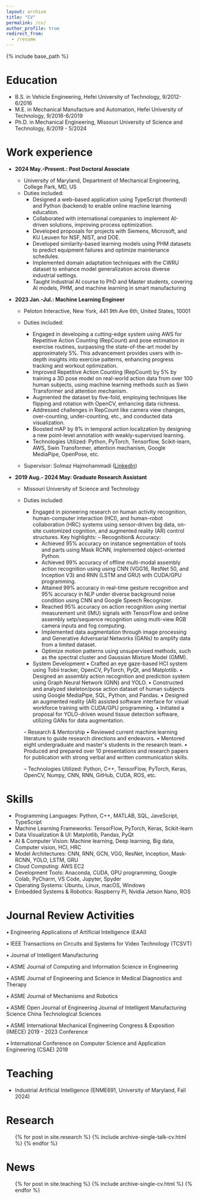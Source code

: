 ```yaml
---
layout: archive
title: "CV"
permalink: /cv/
author_profile: true
redirect_from:
  - /resume
---
```


{% include base_path %}

Education
======
* B.S. in Vehicle Engineering, Hefei University of Technology, 9/2012-6/2016
* M.E. in Mechanical Manufacture and Automation, Hefei University of Technology, 9/2016-6/2019
* Ph.D. in Mechanical Engineering, Missouri University of Science and Technology, 8/2019 - 5/2024

Work experience
======
* **2024 May.-Present.: Post Doctoral Associate**
  *  University of Maryland, Department of Mechanical Engineering, College Park, MD, US
  *  Duties included:
      * Designed a web-based application using TypeScript (frontend) and Python (backend) to enable online machine learning education.
      *	Collaborated with international companies to implement AI-driven solutions, improving process optimization.
      *	Developed proposals for projects with Siemens, Microsoft, and KU Leuven for NSF, NIST, and DOE.
      *	Developed similarity-based learning models using PHM datasets to predict equipment failures and optimize maintenance schedules.
      *	Implemented domain adaptation techniques with the CWRU dataset to enhance model generalization across diverse industrial settings.
      *	Taught Industrial AI course to PhD and Master students, covering AI models, PHM, and machine learning in smart manufacturing

* **2023 Jan.-Jul.: Machine Learning Engineer**
  * Peloton Interactive, New York, 441 9th Ave 6th, United States, 10001
  * Duties included:
    - Engaged in developing a cutting-edge system using AWS for Repetitive Action Counting (RepCount) and pose estimation in exercise routines, surpassing the state-of-the-art model by approximately 5%. This advancement provides users with in-depth insights into exercise patterns, enhancing progress tracking and workout optimization.
    - Improved Repetitive Action Counting (RepCount) by 5% by training a 3D pose model on real-world action data from over 100 human subjects, using machine learning methods such as Swin Transformer and attention mechanism.
    - Augmented the dataset by five-fold, employing techniques like flipping and rotation with OpenCV, enhancing data richness.
    - Addressed challenges in RepCount like camera view changes, over-counting, under-counting, etc., and conducted data visualization.
    - Boosted mAP by 8% in temporal action localization by designing a new point-level annotation with weakly-supervised learning. 
    - Technologies Utilized: Python, PyTorch, Tensorflow, Scikit-learn, AWS, Swin Transformer, attention mechanism, Google MediaPipe, OpenPose, etc.

  * Supervisor: Solmaz Hajmohammadi ([LinkedIn](https://www.linkedin.com/in/solmazhajmohammadi/))


* **2019 Aug.- 2024 May: Graduate Research Assistant**
  * Missouri University of Science and Technology
  * Duties included:
    - Engaged in pioneering research on human activity recognition, human-computer interaction (HCI), and human-robot collaboration (HRC) systems using sensor-driven big data, on-site customized cognition, and augmented reality (AR) control structures. Key highlights: 
    – Recognition& Accuracy: 
        * Achieved 95% accuracy on instance segmentation of tools and parts using Mask RCNN, implemented object-oriented Python.
        * Achieved 99% accuracy of offline multi-modal assembly action recognition using using CNN (VGG16, ResNet 50, and Inception V3) and RNN (LSTM and GRU) with CUDA/GPU programming. 
        * Attained 99% accuracy in real-time gesture recognition and 95% accuracy in NLP under diverse background noise condition using CNN and Google Speech Recognizer.
        * Reached 95% accuracy on action recognition using inertial measurement unit (IMU) signals with TensorFlow and online assembly setp/sequence recognition using multi-view RGB camera inputs and fog computing. 
        * Implemented data augmentation through image processing and Generative Adversarial Networks (GANs) to amplify data from a limited dataset.
        * Optimize motion patterns using unsupervised methods, such as the spectral cluster and Gaussian Mixture Model (GMM).
    
    * System Development
    • Crafted an eye gaze-based HCI system using Tobii tracker, OpenCV, PyTorch, PyQt, and Matplotlib.
    • Designed an assembly action recognition and prediction system using Graph Neural Network (GNN) and YOLO.
    • Constructed and analyzed skeleton/pose action dataset of human subjects using Google MediaPipe, SQL, Python, and Pandas.
    • Designed an augmented reality (AR) assisted software interface for visual workforce training with CUDA/GPU programming.
    • Initiated a proposal for YOLO-driven wound tissue detection software, utilizing GANs for data augmentation.
    
    – Research & Mentorship
    • Reviewed current machine learning literature to guide research directions and endeavors.
    • Mentored eight undergraduate and master's students in the research team.
    • Produced and prepared over 10 presentations and research papers for publication with strong verbal and written communication skills.
    
    – Technologies Utilized: Python, C++, TensorFlow, PyTorch, Keras, OpenCV, Numpy, CNN, RNN, GitHub, CUDA, ROS, etc.

  
Skills
======
* Programming Languages: Python, C++, MATLAB, SQL, JaveScript, TypeScript  
* Machine Learning Frameworks: TensorFlow, PyTorch, Keras, Scikit-learn
* Data Visualization & UI: Matplotlib, Pandas, PyQt
* AI & Computer Vision: Machine learning, Deep learning, Big data, Computer vision, HCI, HRC
* Model Architectures: CNN, RNN, GCN, VGG, ResNet, Inception, Mask-RCNN, YOLO, LSTM, GRU
* Cloud Computing: AWS EC2
*  Development Tools: Anaconda, CUDA, GPU programming, Google Colab, PyCharm, VS Code, Jupyter, Spyder
*  Operating Systems: Ubuntu, Linux, macOS, Windows
*  Embedded Systems & Robotics: Raspberry Pi, Nvidia Jetson Nano, ROS                     


**Journal Review Activities**
======
•	Engineering Applications of Artificial Intelligence (EAAI)

•	IEEE Transactions on Circuits and Systems for Video Technology (TCSVT)

•	Journal of Intelligent Manufacturing

•	ASME Journal of Computing and Information Science in Engineering

•	ASME Journal of Engineering and Science in Medical Diagnostics and Therapy 

•	ASME Journal of Mechanisms and Robotics

•	ASME Open Journal of Engineering Journal of Intelligent Manufacturing Science China Technological Sciences

•	ASME International Mechanical Engineering Congress & Exposition (IMECE) 2019 - 2023 Conference

•	International Conference on Computer Science and Application Engineering (CSAE) 2019

Teaching
======
* Industrial Artificial Intelligence (ENME691, University of Maryland, Fall 2024)

  
Research
======
  <ul>{% for post in site.research %}
    {% include archive-single-talk-cv.html %}
  {% endfor %}</ul>
  
News
======
  <ul>{% for post in site.teaching %}
    {% include archive-single-cv.html %}
  {% endfor %}</ul>
  
